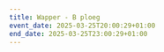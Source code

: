 ```yaml
---
title: Wapper - B ploeg
event_date: 2025-03-25T20:00:29+01:00
end_date: 2025-03-25T23:00:29+01:00
---
```

